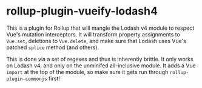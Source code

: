 # rollup-plugin-vueify-lodash4

This is a plugin for Rollup that will mangle the Lodash v4 module to respect Vue's mutation interceptors.  It will transform property assignments to `Vue.set`, deletions to `Vue.delete`, and make sure that Lodash uses Vue's patched `splice` method (and others).

This is done via a set of regexes and thus is inherently brittle.  It only works on Lodash v4, and only on the unminifed all-inclusive module.  It adds a Vue `import` at the top of the module, so make sure it gets run through `rollup-plugin-commonjs` first!

